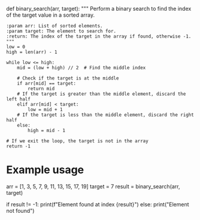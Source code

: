 def binary_search(arr, target):
    """
    Perform a binary search to find the index of the target value in a sorted array.
    
    :param arr: List of sorted elements.
    :param target: The element to search for.
    :return: The index of the target in the array if found, otherwise -1.
    """
    low = 0
    high = len(arr) - 1

    while low <= high:
        mid = (low + high) // 2  # Find the middle index
        
        # Check if the target is at the middle
        if arr[mid] == target:
            return mid
        # If the target is greater than the middle element, discard the left half
        elif arr[mid] < target:
            low = mid + 1
        # If the target is less than the middle element, discard the right half
        else:
            high = mid - 1
    
    # If we exit the loop, the target is not in the array
    return -1

# Example usage
arr = [1, 3, 5, 7, 9, 11, 13, 15, 17, 19]
target = 7
result = binary_search(arr, target)

if result != -1:
    print(f"Element found at index {result}")
else:
    print("Element not found")

